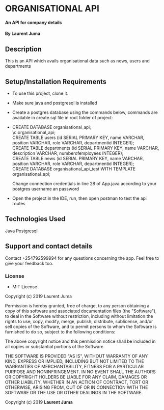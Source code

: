 # ORGANISATIONAL API
#### An API for company details
#### By **Laurent Juma**
## Description
This is an API which avails organisational data such as news, users and departments

## Setup/Installation Requirements
* To use this project, clone it.
* Make sure java and postgresql is installed
* Create a postgres database using the commands below, commands are available in create.sql file in root folder of project:
* CREATE DATABASE organisational_api;  
  \c organisational_api;  
  CREATE TABLE users (id SERIAL PRIMARY KEY, name VARCHAR, position VARCHAR, role VARCHAR, departmentid INTEGER);  
  CREATE TABLE departments (id SERIAL PRIMARY KEY, name VARCHAR, description VARCHAR, numberofemployees INTEGER);  
  CREATE TABLE news (id SERIAL PRIMARY KEY, name VARCHAR, position VARCHAR, role VARCHAR, departmentid INTEGER);  
  CREATE DATABASE organisational_api_test WITH TEMPLATE organisational_api;
  
  Change connection credentials in line 28 of App.java according to your postgres username an password  
* Open the project in the IDE, run, then open postman to test the api routes

## Technologies Used
Java
Postgresql

## Support and contact details
Contact +254792599994 for any questions concerning the app. Feel free to give your feedback too.
### License
* MIT License

Copyright (c) 2019 Laurent Juma

Permission is hereby granted, free of charge, to any person obtaining a copy
of this software and associated documentation files (the "Software"), to deal
in the Software without restriction, including without limitation the rights
to use, copy, modify, merge, publish, distribute, sublicense, and/or sell
copies of the Software, and to permit persons to whom the Software is
furnished to do so, subject to the following conditions:

The above copyright notice and this permission notice shall be included in all
copies or substantial portions of the Software.

THE SOFTWARE IS PROVIDED "AS IS", WITHOUT WARRANTY OF ANY KIND, EXPRESS OR
IMPLIED, INCLUDING BUT NOT LIMITED TO THE WARRANTIES OF MERCHANTABILITY,
FITNESS FOR A PARTICULAR PURPOSE AND NONINFRINGEMENT. IN NO EVENT SHALL THE
AUTHORS OR COPYRIGHT HOLDERS BE LIABLE FOR ANY CLAIM, DAMAGES OR OTHER
LIABILITY, WHETHER IN AN ACTION OF CONTRACT, TORT OR OTHERWISE, ARISING FROM,
OUT OF OR IN CONNECTION WITH THE SOFTWARE OR THE USE OR OTHER DEALINGS IN THE
SOFTWARE.

Copyright (c) 2019 **Laurent Juma**
